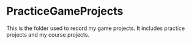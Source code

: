 # PracticeGameProjects

This is the folder used to record my game projects. It includes practice projects and my course projects.
